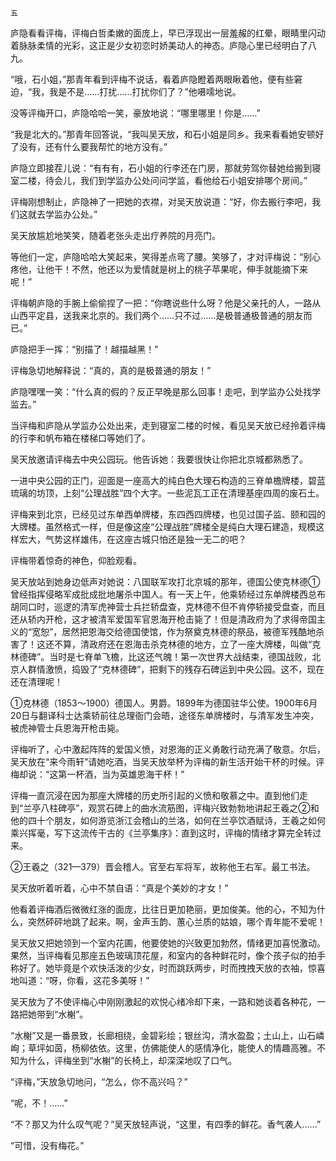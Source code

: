     五 

   庐隐看看评梅，评梅白哲柔嫩的面庞上，早已浮现出一层羞赧的红晕，眼睛里闪动着脉脉柔情的光彩，这正是少女初恋时娇美动人的神态。庐隐心里已经明白了八九。

   “哦，石小姐，”那青年看到评梅不说话，看着庐隐瞪着两眼瞅着他，便有些窘迫，“我，我是不是……打扰……打扰你们了？”他嗫嚅地说。

   没等评梅开口，庐隐哈哈一笑，豪放地说：“哪里哪里！你是……”

   “我是北大的。”那青年回答说，“我叫吴天放，和石小姐是同乡。我来看看她安顿好了没有，还有什么要我帮忙的地方没有。”

   庐隐立即接茬儿说：“有有有，石小姐的行李还在门房，那就劳驾你替她给搬到寝室二楼，待会儿，我们到学监办公处问问学监，看他给石小姐安排哪个房间。”

   评梅刚想制止，庐隐神了一把她的衣襟，对吴天放说道：“好，你去搬行李吧，我们这就去学监办公处。”

   吴天放尴尬地笑笑，随着老张头走出疗养院的月亮门。

   等他们一定，庐隐哈哈大笑起来，笑得差点弯了腰。笑够了，才对评梅说：“别心疼他，让他干！不然，他还以为爱情就是树上的桃子苹果呢，伸手就能摘下来呢！”

   评梅朝庐隐的手腕上偷偷捏了一把：“你瞎说些什么呀？他是父亲托的人，一路从山西平定县，送我来北京的。我们两个……只不过……是极普通极普通的朋友而已。”

   庐隐把手一挥：“别描了！越描越黑！”

   评梅急切地解释说：“真的，真的是极普通的朋友！”

   庐隐嘿嘿一笑：“什么真的假的？反正早晚是那么回事！走吧，到学监办公处找学监去。”

   当评梅和庐隐从学监办公处出来，走到寝室二楼的时候，看见吴天放已经拎着评梅的行李和帆布箱在楼梯口等她们了。

   吴天放邀请评梅去中央公园玩。他告诉她：我要很快让你把北京城都熟悉了。

   一进中央公园的正门，迎面是一座高大的纯白色大理石构造的三脊单檐牌楼，碧蓝琉璃的坊顶，上刻“公理战胜”四个大字。一些泥瓦工正在清理基座四周的废石土。

   评梅来到北京，已经见过东单西单牌楼，东四西四牌楼，也见过国子监、颐和园的大牌楼。虽然格式一样，但是像这座“公理战胜”牌楼全是纯白大理石建造，规模这样宏大，气势这样雄伟，在这座古城只怕还是独一无二的吧？

   评梅带着惊奇的神色，仰脸观看。

   吴天放站到她身边低声对她说：八国联军攻打北京城的那年，德国公使克林德①曾经指挥侵略军成批成批地屠杀中国人。有一天上午，他乘轿经过东单牌楼西总布胡同口时，巡逻的清军虎神营士兵拦轿盘查，克林德不但不肯停轿接受盘查，而且还从轿内开枪，这才被清军爱国军官恩海开枪击毙了！但是清政府为了求得帝国主义的“宽恕”，居然把恩海交给德国使馆，作为祭奠克林德的祭品，被德军残酷地杀害了！这还不算，清政府还在恩海击杀克林德的地方，立了一座大牌楼，叫做“克林德碑”。当时是七脊单飞檐，比这还气魄！第一次世界大战结束，德国战败，北京人群情激愤，捣毁了“克林德碑”，把剩下的残存石碑运到中央公园。这不，现在还在清理呢！

   ①克林德（1853～1900）德国人。男爵。1899年为德国驻华公使。1900年6月20日与翻译科士达乘轿前往总理衙门会晤，途径东单牌楼时，与清军发生冲突，被虎神管士兵恩海开枪击毙。

   评梅听了，心中激起阵阵的爱国义愤，对恩海的正义勇敢行动充满了敬意。尔后，吴天放在“来今雨轩”请她吃酒，当吴天放举杯为评梅的新生活开始干杯的时候。评梅却说：“这第一杯酒，当为英雄恩海干杯！”

   评梅一直沉浸在因为那座大牌楼的历史所引起的义愤和敬慕之中。直到他们走到“兰亭八柱碑亭”，观赏石碑上的曲水流筋图，评梅兴致勃勃地讲起王羲之②和他的四十个朋友，如何游览浙江会稽山的兰洛，如何在兰亭饮酒赋诗，王羲之如何乘兴挥毫，写下这流传干古的《兰亭集序》：直到这时，评梅的情绪才算完全转过来。

   ②王羲之（321—379）晋会稽人。官至右军将军，故称他王右军。最工书法。

   吴天放听着听着，心中不禁自语：“真是个美妙的才女！”

   他看着评梅酒后微微红涨的面庞，比往日更加艳丽，更加俊美。他的心，不知为什么，突然砰砰地跳了起来。啊，金声玉韵、蕙心兰质的姑娘，哪个青年能不爱呢！

   吴天放又把她领到一个室内花圃，他要使她的兴致更加勃然，情绪更加喜悦激动。果然，当评梅看见那座五色玻璃顶花屋，和室内的各种鲜花时，像个孩子似的拍手称好了。她毕竟是个欢快活泼的少女，时而跳跃两步，时而拽拽天放的衣袖，惊喜地叫道：“呀，你看，这花多美呀！”

   吴天放为了不使评梅心中刚刚激起的欢悦心绪冷却下来，一路和她谈着各种花，一路把她带到“水榭”。

   “水榭”又是一番景致，长廊相绕，金碧彩绘；银丝沟，清水盈盈；土山上，山石嶙峋；草坪如茵，杨柳依依。这里，仿佛能使人的感情净化，能使人的情趣高雅。不知为什么，评梅坐到“水榭”的长椅上，却深深地叹了口气。

   “评梅，”天放急切地问，“怎么，你不高兴吗？”

   “呢，不！……”

   “不？那又为什么叹气呢？”吴天放轻声说，“这里，有四季的鲜花。香气袭人……”

   “可惜，没有梅花。”

